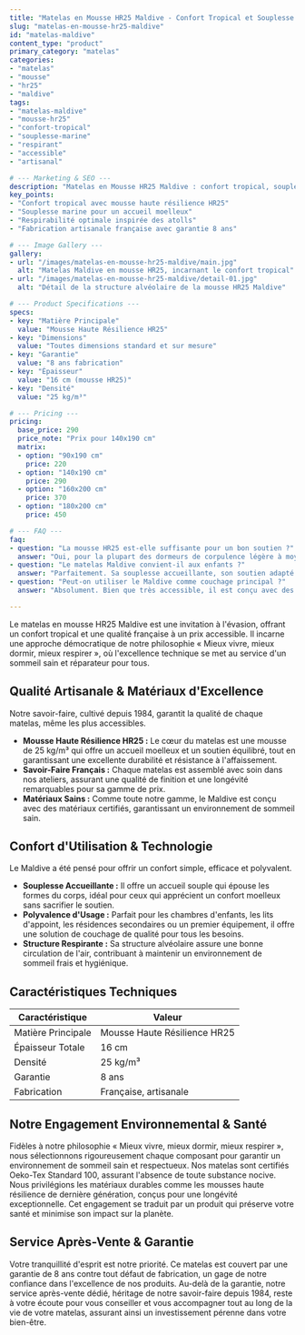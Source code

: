 ```yaml
---
title: "Matelas en Mousse HR25 Maldive - Confort Tropical et Souplesse Marine"
slug: "matelas-en-mousse-hr25-maldive"
id: "matelas-maldive"
content_type: "product"
primary_category: "matelas"
categories:
- "matelas"
- "mousse"
- "hr25"
- "maldive"
tags:
- "matelas-maldive"
- "mousse-hr25"
- "confort-tropical"
- "souplesse-marine"
- "respirant"
- "accessible"
- "artisanal"

# --- Marketing & SEO ---
description: "Matelas en Mousse HR25 Maldive : confort tropical, souplesse marine, mousse haute résilience, fabrication artisanale française accessible."
key_points:
- "Confort tropical avec mousse haute résilience HR25"
- "Souplesse marine pour un accueil moelleux"
- "Respirabilité optimale inspirée des atolls"
- "Fabrication artisanale française avec garantie 8 ans"

# --- Image Gallery ---
gallery:
- url: "/images/matelas-en-mousse-hr25-maldive/main.jpg"
  alt: "Matelas Maldive en mousse HR25, incarnant le confort tropical"
- url: "/images/matelas-en-mousse-hr25-maldive/detail-01.jpg"
  alt: "Détail de la structure alvéolaire de la mousse HR25 Maldive"

# --- Product Specifications ---
specs:
- key: "Matière Principale"
  value: "Mousse Haute Résilience HR25"
- key: "Dimensions"
  value: "Toutes dimensions standard et sur mesure"
- key: "Garantie"
  value: "8 ans fabrication"
- key: "Épaisseur"
  value: "16 cm (mousse HR25)"
- key: "Densité"
  value: "25 kg/m³"

# --- Pricing ---
pricing:
  base_price: 290
  price_note: "Prix pour 140x190 cm"
  matrix:
  - option: "90x190 cm"
    price: 220
  - option: "140x190 cm"
    price: 290
  - option: "160x200 cm"
    price: 370
  - option: "180x200 cm"
    price: 450

# --- FAQ ---
faq:
- question: "La mousse HR25 est-elle suffisante pour un bon soutien ?"
  answer: "Oui, pour la plupart des dormeurs de corpulence légère à moyenne, et notamment pour les enfants et adolescents, la densité de 25 kg/m³ offre un soutien équilibré et parfaitement adapté à un usage régulier."
- question: "Le matelas Maldive convient-il aux enfants ?"
  answer: "Parfaitement. Sa souplesse accueillante, son soutien adapté et sa respirabilité en font un choix idéal et sain pour les chambres d'enfants et d'adolescents."
- question: "Peut-on utiliser le Maldive comme couchage principal ?"
  answer: "Absolument. Bien que très accessible, il est conçu avec des standards de qualité élevés et des matériaux durables qui lui permettent de supporter un usage quotidien intensif."

---
```

Le matelas en mousse HR25 Maldive est une invitation à l'évasion, offrant un confort tropical et une qualité française à un prix accessible. Il incarne une approche démocratique de notre philosophie « Mieux vivre, mieux dormir, mieux respirer », où l'excellence technique se met au service d'un sommeil sain et réparateur pour tous.

## Qualité Artisanale & Matériaux d'Excellence

Notre savoir-faire, cultivé depuis 1984, garantit la qualité de chaque matelas, même les plus accessibles.
*   **Mousse Haute Résilience HR25 :** Le cœur du matelas est une mousse de 25 kg/m³ qui offre un accueil moelleux et un soutien équilibré, tout en garantissant une excellente durabilité et résistance à l'affaissement.
*   **Savoir-Faire Français :** Chaque matelas est assemblé avec soin dans nos ateliers, assurant une qualité de finition et une longévité remarquables pour sa gamme de prix.
*   **Matériaux Sains :** Comme toute notre gamme, le Maldive est conçu avec des matériaux certifiés, garantissant un environnement de sommeil sain.

## Confort d'Utilisation & Technologie

Le Maldive a été pensé pour offrir un confort simple, efficace et polyvalent.
*   **Souplesse Accueillante :** Il offre un accueil souple qui épouse les formes du corps, idéal pour ceux qui apprécient un confort moelleux sans sacrifier le soutien.
*   **Polyvalence d'Usage :** Parfait pour les chambres d'enfants, les lits d'appoint, les résidences secondaires ou un premier équipement, il offre une solution de couchage de qualité pour tous les besoins.
*   **Structure Respirante :** Sa structure alvéolaire assure une bonne circulation de l'air, contribuant à maintenir un environnement de sommeil frais et hygiénique.

## Caractéristiques Techniques

| Caractéristique       | Valeur                                      |
| --------------------- | ------------------------------------------- |
| Matière Principale    | Mousse Haute Résilience HR25                |
| Épaisseur Totale      | 16 cm                                       |
| Densité               | 25 kg/m³                                    |
| Garantie              | 8 ans                                       |
| Fabrication           | Française, artisanale                       |

## Notre Engagement Environnemental & Santé

Fidèles à notre philosophie « Mieux vivre, mieux dormir, mieux respirer », nous sélectionnons rigoureusement chaque composant pour garantir un environnement de sommeil sain et respectueux. Nos matelas sont certifiés Oeko-Tex Standard 100, assurant l'absence de toute substance nocive. Nous privilégions les matériaux durables comme les mousses haute résilience de dernière génération, conçus pour une longévité exceptionnelle. Cet engagement se traduit par un produit qui préserve votre santé et minimise son impact sur la planète.

## Service Après-Vente & Garantie

Votre tranquillité d'esprit est notre priorité. Ce matelas est couvert par une garantie de 8 ans contre tout défaut de fabrication, un gage de notre confiance dans l'excellence de nos produits. Au-delà de la garantie, notre service après-vente dédié, héritage de notre savoir-faire depuis 1984, reste à votre écoute pour vous conseiller et vous accompagner tout au long de la vie de votre matelas, assurant ainsi un investissement pérenne dans votre bien-être.